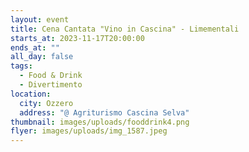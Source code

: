 ```yaml
---
layout: event
title: Cena Cantata "Vino in Cascina" - Limementali
starts_at: 2023-11-17T20:00:00
ends_at: ""
all_day: false
tags:
  - Food & Drink
  - Divertimento
location:
  city: Ozzero
  address: "@ Agriturismo Cascina Selva"
thumbnail: images/uploads/fooddrink4.png
flyer: images/uploads/img_1587.jpeg
---
```

